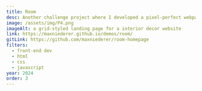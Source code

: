 ```yaml
---
title: Room
desc: Another challenge project where I developed a pixel-perfect webpage using a Figma design from Frontend Mentor. I challenged myself to develop this responsive grid layout using only HTML, CSS, and vanilla JS to sharpen my foundational skills.
image: /assets/img/P4.png
imageAlt: a grid-styled landing page for a interior decor website
link: https://maxniederer.github.io/demos/room/
gitLink: https://github.com/maxniederer/room-homepage
filters:
  - front-end dev
  - html
  - css
  - javascript
year: 2024
order: 3
---
```

